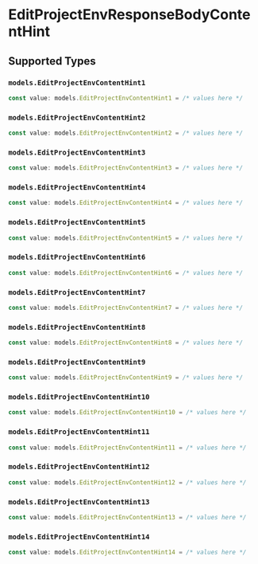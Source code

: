 # EditProjectEnvResponseBodyContentHint


## Supported Types

### `models.EditProjectEnvContentHint1`

```typescript
const value: models.EditProjectEnvContentHint1 = /* values here */
```

### `models.EditProjectEnvContentHint2`

```typescript
const value: models.EditProjectEnvContentHint2 = /* values here */
```

### `models.EditProjectEnvContentHint3`

```typescript
const value: models.EditProjectEnvContentHint3 = /* values here */
```

### `models.EditProjectEnvContentHint4`

```typescript
const value: models.EditProjectEnvContentHint4 = /* values here */
```

### `models.EditProjectEnvContentHint5`

```typescript
const value: models.EditProjectEnvContentHint5 = /* values here */
```

### `models.EditProjectEnvContentHint6`

```typescript
const value: models.EditProjectEnvContentHint6 = /* values here */
```

### `models.EditProjectEnvContentHint7`

```typescript
const value: models.EditProjectEnvContentHint7 = /* values here */
```

### `models.EditProjectEnvContentHint8`

```typescript
const value: models.EditProjectEnvContentHint8 = /* values here */
```

### `models.EditProjectEnvContentHint9`

```typescript
const value: models.EditProjectEnvContentHint9 = /* values here */
```

### `models.EditProjectEnvContentHint10`

```typescript
const value: models.EditProjectEnvContentHint10 = /* values here */
```

### `models.EditProjectEnvContentHint11`

```typescript
const value: models.EditProjectEnvContentHint11 = /* values here */
```

### `models.EditProjectEnvContentHint12`

```typescript
const value: models.EditProjectEnvContentHint12 = /* values here */
```

### `models.EditProjectEnvContentHint13`

```typescript
const value: models.EditProjectEnvContentHint13 = /* values here */
```

### `models.EditProjectEnvContentHint14`

```typescript
const value: models.EditProjectEnvContentHint14 = /* values here */
```

